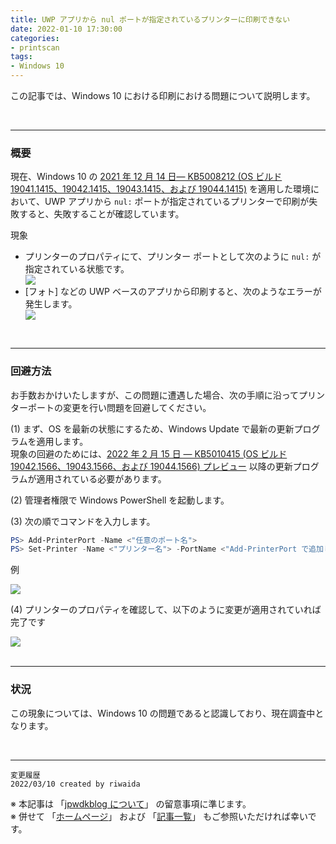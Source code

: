 ```yaml
---
title: UWP アプリから nul ポートが指定されているプリンターに印刷できない
date: 2022-01-10 17:30:00
categories:
- printscan
tags:
- Windows 10
---
```

この記事では、Windows 10 における印刷における問題について説明します。
<!-- more -->
<br>

***
### 概要
現在、Windows 10 の [2021 年 12 月 14 日— KB5008212 (OS ビルド 19041.1415、19042.1415、19043.1415、および 19044.1415)](https://support.microsoft.com/ja-jp/topic/2021-%E5%B9%B4-12-%E6%9C%88-14-%E6%97%A5-kb5008212-os-%E3%83%93%E3%83%AB%E3%83%89-19041-1415-19042-1415-19043-1415-%E3%81%8A%E3%82%88%E3%81%B3-19044-1415-b46200db-74c3-450e-b200-51013957312a) を適用した環境において、UWP アプリから `nul:` ポートが指定されているプリンターで印刷が失敗すると、失敗することが確認しています。

現象
- プリンターのプロパティにて、プリンター ポートとして次のように `nul:` が指定されている状態です。
   <div align="left">
   <img src="https://jpwdkblog.github.io/images/printer-null-port-issue/printerprops.png">
   </div>
- [フォト] などの UWP ベースのアプリから印刷すると、次のようなエラーが発生します。
   <div align="left">
   <img src="https://jpwdkblog.github.io/images/printer-null-port-issue/print-error.png">
   </div>

<br>

***
### 回避方法
お手数おかけいたしますが、この問題に遭遇した場合、次の手順に沿ってプリンターポートの変更を行い問題を回避してください。

(1) まず、OS を最新の状態にするため、Windows Update で最新の更新プログラムを適用します。  
現象の回避のためには、[2022 年 2 月 15 日 — KB5010415 (OS ビルド 19042.1566、19043.1566、および 19044.1566) プレビュー](https://support.microsoft.com/ja-jp/topic/2022-%E5%B9%B4-2-%E6%9C%88-15-%E6%97%A5-kb5010415-os-%E3%83%93%E3%83%AB%E3%83%89-19042-1566-19043-1566-%E3%81%8A%E3%82%88%E3%81%B3-19044-1566-%E3%83%97%E3%83%AC%E3%83%93%E3%83%A5%E3%83%BC-5a644b82-83f4-4cc2-a0e7-85f643252386) 以降の更新プログラムが適用されている必要があります。

(2) 管理者権限で Windows PowerShell を起動します。

(3) 次の順でコマンドを入力します。 
```powershell
PS> Add-PrinterPort -Name <"任意のポート名">
PS> Set-Printer -Name <"プリンター名"> -PortName <"Add-PrinterPort で追加したポート名">
```
例  
   <div align="left">
   <img src="https://jpwdkblog.github.io/images/printer-null-port-issue/powershell.png">
   </div>
  
(4) プリンターのプロパティを確認して、以下のように変更が適用されていれば完了です
   <div align="left">
   <img src="https://jpwdkblog.github.io/images/win11-usbscan-issue/printerprops-fix.png">
   </div>

<br>

***
### 状況

この現象については、Windows 10 の問題であると認識しており、現在調査中となります。

<br>



***
`変更履歴`  
`2022/03/10 created by riwaida`

※ 本記事は 「[jpwdkblog について](https://jpwdkblog.github.io/blog/2020/01/01/aobut-jpwdkblog/)」 の留意事項に準じます。  
※ 併せて 「[ホームページ](https://jpwdkblog.github.io/blog/)」 および 「[記事一覧](https://jpwdkblog.github.io/blog/archives/)」 もご参照いただければ幸いです。  
